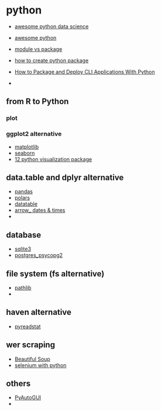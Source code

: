 # python

- [awesome python data science](https://github.com/krzjoa/awesome-python-data-science)
- [awesome python](https://github.com/vinta/awesome-python)


- [module vs package](https://learnpython.com/blog/python-modules-packages-libraries-frameworks/)
- [how to create python package](https://medium.com/analytics-vidhya/how-to-create-a-python-library-7d5aea80cc3f)
- [How to Package and Deploy CLI Applications With Python](https://www.tutorialspoint.com/how-to-package-and-deploy-cli-applications-with-python)

- 

## from R to Python
### plot
### ggplot2 alternative
- [matplotlib](https://github.com/matplotlib/matplotlib)
- [seaborn](https://github.com/mwaskom/seaborn)
- [12 python visualization package](https://mode.com/blog/python-data-visualization-libraries)
## data.table and dplyr alternative 
- [pandas](https://github.com/pandas-dev/pandas)
- [polars](https://github.com/pola-rs/polars)
- [datatable](https://github.com/h2oai/datatable)
- [arrow_ dates & times](https://github.com/arrow-py/arrow)
- 
## database
- [sqlite3](https://docs.python.org/3/library/sqlite3.html)
- [postgres_psycopg2](https://github.com/psycopg/psycopg2)
## file system (fs alternative)
- [pathlib](https://docs.python.org/3/library/pathlib.html)
- 
## haven alternative 
- [pyreadstat](https://github.com/Roche/pyreadstat)
## wer scraping
- [Beautiful Soup](https://www.crummy.com/software/BeautifulSoup/bs4/doc/index.html#)
- [selenium with python](https://selenium-python.readthedocs.io/)
## others
- [PyAutoGUI](https://pyautogui.readthedocs.io/en/latest/)
- 
